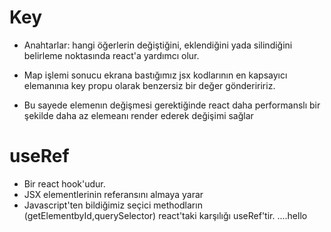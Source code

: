 # Key

- Anahtarlar: hangi öğerlerin değiştiğini, eklendiğini yada silindiğini belirleme noktasında react'a yardımcı olur.

- Map işlemi sonucu ekrana bastığımız jsx kodlarının en kapsayıcı elemanınıa key propu olarak benzersiz bir değer gönderiririz.

- Bu sayede elemenın değişmesi gerektiğinde react daha performanslı bir şekilde daha az elemeanı render ederek değişimi sağlar

# useRef

- Bir react hook'udur.
- JSX elementlerinin referansını almaya yarar
- Javascript'ten bildiğimiz seçici methodların (getElementbyId,querySelector) react'taki karşılığı useRef'tir.
  ....hello
